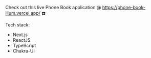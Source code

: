 Check out this live Phone Book application @ https://phone-book-illum.vercel.app/ ☎️

Tech stack:
- Next.js
- ReactJS
- TypeScript
- Chakra-UI